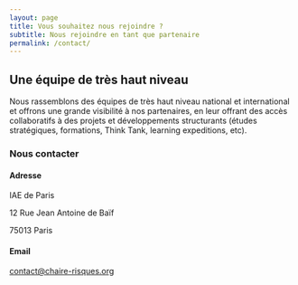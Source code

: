 ```yaml
---
layout: page
title: Vous souhaitez nous rejoindre ?
subtitle: Nous rejoindre en tant que partenaire
permalink: /contact/
---
```


## Une équipe de très haut niveau

Nous rassemblons des équipes de très haut niveau national et international et offrons une grande visibilité à nos partenaires, en leur offrant des accès collaboratifs à des projets et développements structurants (études stratégiques, formations, Think Tank, learning expeditions, etc).

### Nous contacter 

#### Adresse

IAE de Paris

12 Rue Jean Antoine de Baïf

75013 Paris

#### Email

[contact@chaire-risques.org](mailto:contact@chaire-risques.org)


